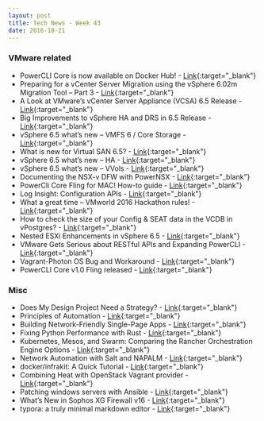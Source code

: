 ```yaml
---
layout: post
title: Tech News - Week 43
date: 2016-10-21
---
```


### VMware related

* PowerCLI Core is now available on Docker Hub! - 
  [Link](http://www.virtuallyghetto.com/2016/10/powercli-core-is-now-available-on-docker-hub.html){:target="_blank"}
* Preparing for a vCenter Server Migration using the vSphere 6.02m Migration Tool – Part 3 - 
  [Link](http://blogs.vmware.com/vsphere/2016/10/preparing-vcenter-server-migration-using-vsphere-6-0-update-2m-migration-tool-part-3.html){:target="_blank"}
* A Look at VMware’s vCenter Server Appliance (VCSA) 6.5 Release - 
  [Link](http://wahlnetwork.com/2016/10/18/vcsa-6-5-release/){:target="_blank"}
* Big Improvements to vSphere HA and DRS in 6.5 Release - 
  [Link](http://wahlnetwork.com/2016/10/18/big-improvements-vsphere-ha-drs-6-5-release/){:target="_blank"}
* vSphere 6.5 what’s new – VMFS 6 / Core Storage - 
  [Link](http://www.yellow-bricks.com/2016/10/18/vsphere-6-5-whats-new-vmfs-6-core-storage/){:target="_blank"}
* What is new for Virtual SAN 6.5? - 
  [Link](http://www.yellow-bricks.com/2016/10/18/new-virtual-san-6-5/){:target="_blank"}
* vSphere 6.5 what’s new – HA - 
  [Link](http://www.yellow-bricks.com/2016/10/19/vsphere-6-5-whats-new-ha/){:target="_blank"}
* vSphere 6.5 what’s new – VVols - 
  [Link](http://www.yellow-bricks.com/2016/10/20/vsphere-6-5-whats-new-vvols/){:target="_blank"}
* Documenting the NSX-v DFW with PowerNSX - 
  [Link](https://tonysangha.com/2016/10/20/documenting-the-nsx-v-dfw-with-powernsx/){:target="_blank"}
* PowerCli Core Fling for MAC! How-to guide - 
  [Link](https://johannstander.com/2016/10/19/powercli-core-fling-for-mac-how-to-guide/){:target="_blank"}
* Log Insight: Configuration APIs - 
  [Link](http://sflanders.net/2016/10/19/log-insight-configuration-apis/){:target="_blank"}
* What a great time – VMworld 2016 Hackathon rules! - 
  [Link](https://notesfrommwhite.net/2016/10/18/what-a-great-time-vmworld-2016-hackaton-rules/){:target="_blank"}
* How to check the size of your Config & SEAT data in the VCDB in vPostgres? - 
  [Link](http://www.virtuallyghetto.com/2016/10/how-to-check-the-size-of-your-config-seat-data-in-the-vcdb-in-vpostgres.html){:target="_blank"}
* Nested ESXi Enhancements in vSphere 6.5 -
  [Link](http://www.virtuallyghetto.com/2016/10/nested-esxi-enhancements-in-vsphere-6-5.html){:target="_blank"}
* VMware Gets Serious about RESTful APIs and Expanding PowerCLI  - 
  [Link](http://wahlnetwork.com/2016/10/18/vmware-gets-serious-restful-apis-expanding-powercli/){:target="_blank"}
* Vagrant-Photon OS Bug and Workaround - 
  [Link](http://blog.scottlowe.org/2016/10/20/vagrant-photon-bug-workaround/){:target="_blank"}
* PowerCLI Core v1.0 Fling released - 
  [Link](https://labs.vmware.com/flings/powercli-core){:target="_blank"}

### Misc

* Does My Design Project Need a Strategy? -
  [Link](https://www.viget.com/articles/does-my-design-project-need-a-strategy){:target="_blank"}
* Principles of Automation - 
  [Link](https://keepingitclassless.net/2016/10/principles-of-automation/){:target="_blank"}
* Building Network-Friendly Single-Page Apps - 
  [Link](https://blog.newrelic.com/2016/10/17/network-friendly-single-page-apps/){:target="_blank"}
* Fixing Python Performance with Rust - 
  [Link](https://blog.sentry.io/2016/10/19/fixing-python-performance-with-rust.html){:target="_blank"}
* Kubernetes, Mesos, and Swarm: Comparing the Rancher Orchestration Engine Options - 
  [Link](http://rancher.com/comparing-rancher-orchestration-engine-options/){:target="_blank"}
* Network Automation with Salt and NAPALM -
  [Link](http://bit.ly/2fCiKWd){:target="_blank"}
* docker/infrakit: A Quick Tutorial -
  [Link](https://github.com/docker/infrakit/blob/master/docs/tutorial.md){:target="_blank"}
* Combining Heat with OpenStack Vagrant provider - 
  [Link](http://blog.jreypo.io/openstack/devops/sysadmin/combining-heat-with-openstack-vagrant-provider/){:target="_blank"}
* Patching windows servers with Ansible - 
  [Link](http://www.virtualtothecore.com/en/patching-windows-servers-ansible/){:target="_blank"}
* What’s New in Sophos XG Firewall v16 - 
  [Link](https://vimeo.com/184602161){:target="_blank"}
* typora: a truly minimal markdown editor - 
  [Link](https://www.typora.io/){:target="_blank"}

